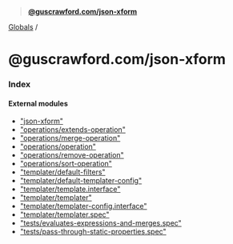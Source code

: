 > **[@guscrawford.com/json-xform](README.md)**

[Globals](globals.md) /

# @guscrawford.com/json-xform

### Index

#### External modules

* ["json-xform"](modules/_json_xform_.md)
* ["operations/extends-operation"](modules/_operations_extends_operation_.md)
* ["operations/merge-operation"](modules/_operations_merge_operation_.md)
* ["operations/operation"](modules/_operations_operation_.md)
* ["operations/remove-operation"](modules/_operations_remove_operation_.md)
* ["operations/sort-operation"](modules/_operations_sort_operation_.md)
* ["templater/default-filters"](modules/_templater_default_filters_.md)
* ["templater/default-templater-config"](modules/_templater_default_templater_config_.md)
* ["templater/template.interface"](modules/_templater_template_interface_.md)
* ["templater/templater"](modules/_templater_templater_.md)
* ["templater/templater-config.interface"](modules/_templater_templater_config_interface_.md)
* ["templater/templater.spec"](modules/_templater_templater_spec_.md)
* ["tests/evaluates-expressions-and-merges.spec"](modules/_tests_evaluates_expressions_and_merges_spec_.md)
* ["tests/pass-through-static-properties.spec"](modules/_tests_pass_through_static_properties_spec_.md)